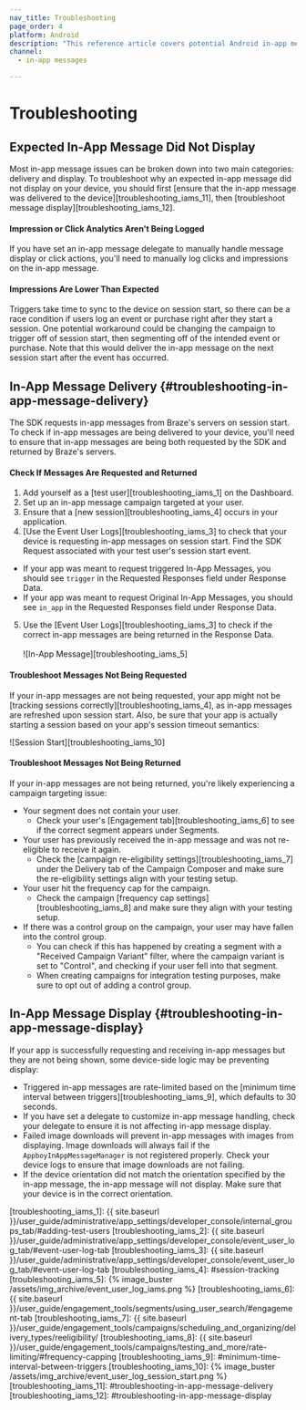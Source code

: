 ```yaml
---
nav_title: Troubleshooting
page_order: 4
platform: Android
description: "This reference article covers potential Android in-app message troubleshooting topics."
channel:
  - in-app messages

---
```


# Troubleshooting

## Expected In-App Message Did Not Display

Most in-app message issues can be broken down into two main categories: delivery and display. To troubleshoot why an expected in-app message did not display on your device, you should first [ensure that the in-app message was delivered to the device][troubleshooting_iams_11], then [troubleshoot message display][troubleshooting_iams_12].

#### Impression or Click Analytics Aren't Being Logged

If you have set an in-app message delegate to manually handle message display or click actions, you'll need to manually log clicks and impressions on the in-app message.

#### Impressions Are Lower Than Expected

Triggers take time to sync to the device on session start, so there can be a race condition if users log an event or purchase right after they start a session. One potential workaround could be changing the campaign to trigger off of session start, then segmenting off of the intended event or purchase. Note that this would deliver the in-app message on the next session start after the event has occurred.

## In-App Message Delivery {#troubleshooting-in-app-message-delivery}

The SDK requests in-app messages from Braze's servers on session start. To check if in-app messages are being delivered to your device, you'll need to ensure that in-app messages are being both requested by the SDK and returned by Braze's servers.

#### Check If Messages Are Requested and Returned

1. Add yourself as a [test user][troubleshooting_iams_1] on the Dashboard.
2. Set up an in-app message campaign targeted at your user.
3. Ensure that a [new session][troubleshooting_iams_4] occurs in your application.
4. [Use the Event User Logs][troubleshooting_iams_3] to check that your device is requesting in-app messages on session start. Find the SDK Request associated with your test user's session start event.
  - If your app was meant to request triggered In-App Messages, you should see `trigger` in the Requested Responses field under Response Data.
  - If your app was meant to request Original In-App Messages, you should see  `in_app` in the Requested Responses field under Response Data.
5. Use the [Event User Logs][troubleshooting_iams_3] to check if the correct in-app messages are being returned in the Response Data.<br><br>![In-App Message][troubleshooting_iams_5]

#### Troubleshoot Messages Not Being Requested

If your in-app messages are not being requested, your app might not be [tracking sessions correctly][troubleshooting_iams_4], as in-app messages are refreshed upon session start. Also, be sure that your app is actually starting a session based on your app's session timeout semantics:

![Session Start][troubleshooting_iams_10]

#### Troubleshoot Messages Not Being Returned

If your in-app messages are not being returned, you're likely experiencing a campaign targeting issue:

- Your segment does not contain your user.
  - Check your user's [Engagement tab][troubleshooting_iams_6] to see if the correct segment appears under Segments.
- Your user has previously received the in-app message and was not re-eligible to receive it again.
  - Check the [campaign re-eligibility settings][troubleshooting_iams_7] under the Delivery tab of the Campaign Composer and make sure the re-eligibility settings align with your testing setup.
- Your user hit the frequency cap for the campaign.
  - Check the campaign [frequency cap settings][troubleshooting_iams_8] and make sure they align with your testing setup.
- If there was a control group on the campaign, your user may have fallen into the control group.
  - You can check if this has happened by creating a segment with a "Received Campaign Variant" filter, where the campaign variant is set to "Control", and checking if your user fell into that segment.
  - When creating campaigns for integration testing purposes, make sure to opt out of adding a control group.

## In-App Message Display {#troubleshooting-in-app-message-display}

If your app is successfully requesting and receiving in-app messages but they are not being shown, some device-side logic may be preventing display:

- Triggered in-app messages are rate-limited based on the [minimum time interval between triggers][troubleshooting_iams_9], which defaults to 30 seconds.
- If you have set a delegate to customize in-app message handling, check your delegate to ensure it is not affecting in-app message display.
- Failed image downloads will prevent in-app messages with images from displaying. Image downloads will always fail if the `AppboyInAppMessageManager` is not registered properly. Check your device logs to ensure that image downloads are not failing.
- If the device orientation did not match the orientation specified by the in-app message, the in-app message will not display. Make sure that your device is in the correct orientation.

[troubleshooting_iams_1]: {{ site.baseurl }}/user_guide/administrative/app_settings/developer_console/internal_groups_tab/#adding-test-users
[troubleshooting_iams_2]: {{ site.baseurl }}/user_guide/administrative/app_settings/developer_console/event_user_log_tab/#event-user-log-tab
[troubleshooting_iams_3]: {{ site.baseurl }}/user_guide/administrative/app_settings/developer_console/event_user_log_tab/#event-user-log-tab
[troubleshooting_iams_4]: #session-tracking
[troubleshooting_iams_5]:  {% image_buster /assets/img_archive/event_user_log_iams.png %}
[troubleshooting_iams_6]: {{ site.baseurl }}/user_guide/engagement_tools/segments/using_user_search/#engagement-tab
[troubleshooting_iams_7]: {{ site.baseurl }}/user_guide/engagement_tools/campaigns/scheduling_and_organizing/delivery_types/reeligibility/
[troubleshooting_iams_8]: {{ site.baseurl }}/user_guide/engagement_tools/campaigns/testing_and_more/rate-limiting/#frequency-capping
[troubleshooting_iams_9]: #minimum-time-interval-between-triggers
[troubleshooting_iams_10]: {% image_buster /assets/img_archive/event_user_log_session_start.png %}
[troubleshooting_iams_11]: #troubleshooting-in-app-message-delivery
[troubleshooting_iams_12]: #troubleshooting-in-app-message-display
